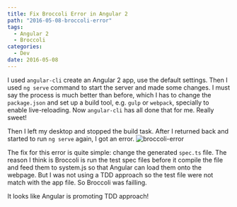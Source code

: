 ```yaml
---
title: Fix Broccoli Error in Angular 2
path: "2016-05-08-broccoli-error"
tags:
  - Angular 2
  - Broccoli
categories:
  - Dev
date: 2016-05-08
---
```


I used `angular-cli` create an Angular 2 app, use the default settings. Then I used `ng serve` command to start the server and made some changes. I must say the process is much better than before, which I has to change the `package.json` and set up a build tool, e.g. `gulp` or `webpack`, specially to enable live-reloading. Now `angular-cli` has all done that for me. Really sweet!

<!-- more-->

Then I left my desktop and stopped the build task. After I returned back and started to run `ng serve` again, I got an error.
![broccoli-error](../images/cli-error.png)

The fix for this error is quite simple: change the generated `spec.ts` file. The reason I think is Broccoli is run the test spec files before it compile the file and feed them to system.js so that Angular can load them onto the webpage. But I was not using a TDD approach so the test file were not match with the app file. So Broccoli was failling.

It looks like Angular is promoting TDD approach!
